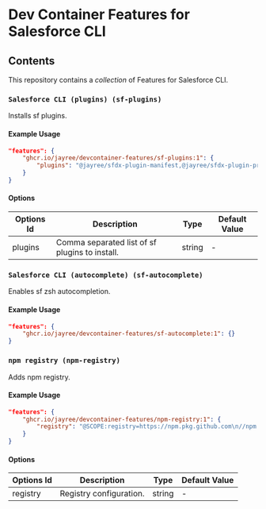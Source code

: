 # Dev Container Features for Salesforce CLI
## Contents

This repository contains a _collection_ of Features for Salesforce CLI.

### `Salesforce CLI (plugins) (sf-plugins)`

Installs sf plugins.

#### Example Usage

```json
"features": {
    "ghcr.io/jayree/devcontainer-features/sf-plugins:1": {
        "plugins": "@jayree/sfdx-plugin-manifest,@jayree/sfdx-plugin-prettier"
    }
}
```

#### Options

| Options Id | Description | Type | Default Value |
|-----|-----|-----|-----|
| plugins | Comma separated list of sf plugins to install. | string | - |

### `Salesforce CLI (autocomplete) (sf-autocomplete)`

Enables sf zsh autocompletion.

#### Example Usage

```json
"features": {
    "ghcr.io/jayree/devcontainer-features/sf-autocomplete:1": {}
}
```

### `npm registry (npm-registry)`

Adds npm registry.

#### Example Usage

```json
"features": {
    "ghcr.io/jayree/devcontainer-features/npm-registry:1": {
        "registry": "@SCOPE:registry=https://npm.pkg.github.com\n//npm.pkg.github.com/:_authToken=${localEnv:GITHUB_TOKEN}"
    }
}
```

#### Options

| Options Id | Description | Type | Default Value |
|-----|-----|-----|-----|
| registry | Registry configuration. | string | - |
